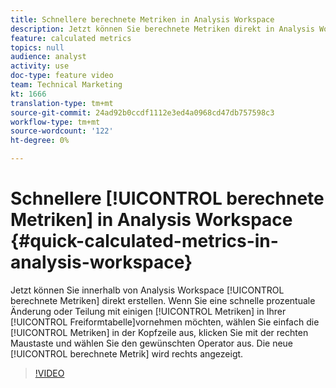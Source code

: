 ```yaml
---
title: Schnellere berechnete Metriken in Analysis Workspace
description: Jetzt können Sie berechnete Metriken direkt in Analysis Workspace erstellen.  Wenn Sie eine schnelle prozentuale Änderung oder Teilung mit einigen Metriken in Ihrer Freiform-Tabelle vornehmen möchten, wählen Sie einfach die Metriken in der Kopfzeile aus, klicken Sie mit der rechten Maustaste und wählen Sie den gewünschten Operator aus.  Die neue berechnete Metrik wird rechts angezeigt.
feature: calculated metrics
topics: null
audience: analyst
activity: use
doc-type: feature video
team: Technical Marketing
kt: 1666
translation-type: tm+mt
source-git-commit: 24ad92b0ccdf1112e3ed4a0968cd47db757598c3
workflow-type: tm+mt
source-wordcount: '122'
ht-degree: 0%

---
```



# Schnellere [!UICONTROL berechnete Metriken] in Analysis Workspace {#quick-calculated-metrics-in-analysis-workspace}

Jetzt können Sie innerhalb von Analysis Workspace [!UICONTROL berechnete Metriken] direkt erstellen.  Wenn Sie eine schnelle prozentuale Änderung oder Teilung mit einigen [!UICONTROL Metriken] in Ihrer [!UICONTROL Freiformtabelle]vornehmen möchten, wählen Sie einfach die [!UICONTROL Metriken] in der Kopfzeile aus, klicken Sie mit der rechten Maustaste und wählen Sie den gewünschten Operator aus.  Die neue [!UICONTROL berechnete Metrik] wird rechts angezeigt.

>[!VIDEO](https://video.tv.adobe.com/v/23126/?quality=12)
